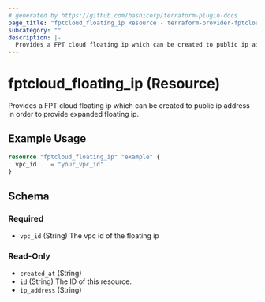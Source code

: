 ```yaml
---
# generated by https://github.com/hashicorp/terraform-plugin-docs
page_title: "fptcloud_floating_ip Resource - terraform-provider-fptcloud"
subcategory: ""
description: |-
  Provides a FPT cloud floating ip which can be created to public ip address in order to provide expanded floating ip.
---
```


# fptcloud_floating_ip (Resource)

Provides a FPT cloud floating ip which can be created to public ip address in order to provide expanded floating ip.

## Example Usage

```terraform
resource "fptcloud_floating_ip" "example" {
  vpc_id    = "your_vpc_id"
}
```

<!-- schema generated by tfplugindocs -->
## Schema

### Required

- `vpc_id` (String) The vpc id of the floating ip

### Read-Only

- `created_at` (String)
- `id` (String) The ID of this resource.
- `ip_address` (String)

